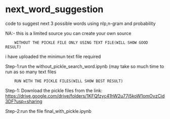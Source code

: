 # next_word_suggestion
code to suggest next 3 possible words using nlp,n-gram and probability

NA:- this is a limited source you can create your own source 

		WITHOUT THE PICKLE FILE ONLY USING TEXT FILE(WILL SHOW GOOD RESULT)
i have uploaded the minimun text file required

Step-1:run the without_pickle_search_word.ipynb (may take so much time to run  as so many text files

		RUN WITH THE PICKLE FILES(WILL SHOW BEST RESULT)

Step-1: Download the pickle files from the link: https://drive.google.com/drive/folders/1KFQfzyc41hW2u77j5koW1omOvzCid3DF?usp=sharing 

Step-2:run the file  final_with_pickle.ipynb
